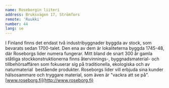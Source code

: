 ```yaml
---
name: Roseborgin liiteri
address: Bruksvägen 17, Strömfors
remote: 'Ruukki'
number: 44
lang: se
---
```

I Finland finns det endast två industribyggnader byggda av stock, som bevarats sedan 1700-talet. Den ena av dem är lokaliteterna byggda 1745-48, där Roseborgs lider numera fungerar. Mitt bland de snart 300 år gamla ståtliga stockkonstruktionerna finns återvinnings-, byggnadsmaterial- och tillbehörsaffären som fokuserar sig på traditionella, ekologiska och av naturmaterial  bestående produkter. Roseborgs lider vill erbjuda sina kunder hälsosammare och tryggare material, som även är "vackra att se på".
[www.roseborg.fi](http://www.roseborg.fi)
